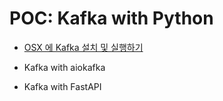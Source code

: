 POC: Kafka with Python
======================

- [OSX 에 Kafka 설치 및 실행하기](./install-kafka-osx.md)


- Kafka with aiokafka
- Kafka with FastAPI